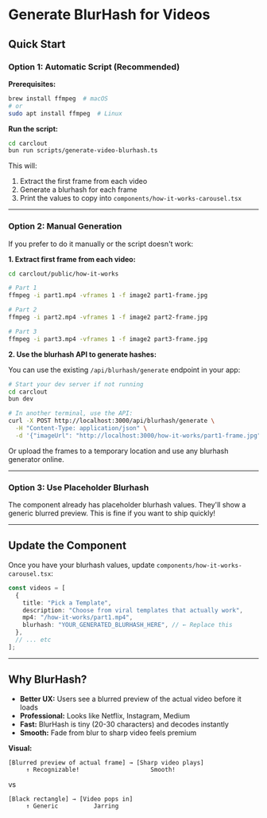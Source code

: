 # Generate BlurHash for Videos

## Quick Start

### Option 1: Automatic Script (Recommended)

**Prerequisites:**
```bash
brew install ffmpeg  # macOS
# or
sudo apt install ffmpeg  # Linux
```

**Run the script:**
```bash
cd carclout
bun run scripts/generate-video-blurhash.ts
```

This will:
1. Extract the first frame from each video
2. Generate a blurhash for each frame
3. Print the values to copy into `components/how-it-works-carousel.tsx`

---

### Option 2: Manual Generation

If you prefer to do it manually or the script doesn't work:

**1. Extract first frame from each video:**
```bash
cd carclout/public/how-it-works

# Part 1
ffmpeg -i part1.mp4 -vframes 1 -f image2 part1-frame.jpg

# Part 2
ffmpeg -i part2.mp4 -vframes 1 -f image2 part2-frame.jpg

# Part 3
ffmpeg -i part3.mp4 -vframes 1 -f image2 part3-frame.jpg
```

**2. Use the blurhash API to generate hashes:**

You can use the existing `/api/blurhash/generate` endpoint in your app:

```bash
# Start your dev server if not running
cd carclout
bun dev

# In another terminal, use the API:
curl -X POST http://localhost:3000/api/blurhash/generate \
  -H "Content-Type: application/json" \
  -d '{"imageUrl": "http://localhost:3000/how-it-works/part1-frame.jpg"}'
```

Or upload the frames to a temporary location and use any blurhash generator online.

---

### Option 3: Use Placeholder Blurhash

The component already has placeholder blurhash values. They'll show a generic blurred preview. This is fine if you want to ship quickly!

---

## Update the Component

Once you have your blurhash values, update `components/how-it-works-carousel.tsx`:

```typescript
const videos = [
  {
    title: "Pick a Template",
    description: "Choose from viral templates that actually work",
    mp4: "/how-it-works/part1.mp4",
    blurhash: "YOUR_GENERATED_BLURHASH_HERE", // ← Replace this
  },
  // ... etc
];
```

---

## Why BlurHash?

- **Better UX:** Users see a blurred preview of the actual video before it loads
- **Professional:** Looks like Netflix, Instagram, Medium
- **Fast:** BlurHash is tiny (20-30 characters) and decodes instantly
- **Smooth:** Fade from blur to sharp video feels premium

**Visual:**
```
[Blurred preview of actual frame] → [Sharp video plays]
     ↑ Recognizable!                    Smooth!
```

vs

```
[Black rectangle] → [Video pops in]
     ↑ Generic          Jarring
```

